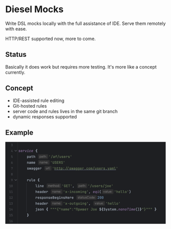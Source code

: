 # Diesel Mocks

Write DSL mocks locally with the full assistance of IDE.
Serve them remotely with ease.

HTTP/REST supported now, more to come.

## Status

Basically it does work but requires more testing. It's more like a concept currently.

## Concept

- IDE-assisted rule editing
- Git-hosted rules
- server code and rules lives in the same git branch
- dynamic responses supported

## Example

![example](screenshot.png)
